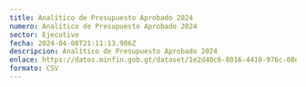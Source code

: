 ```yaml
---
title: Analítico de Presupuesto Aprobado 2024
numero: Analítico de Presupuesto Aprobado 2024
sector: Ejecutivo
fecha: 2024-04-08T21:11:13.986Z
descripcion: Analítico de Presupuesto Aprobado 2024
enlace: https://datos.minfin.gob.gt/dataset/1e2d40c6-8016-4410-976c-08d3e49268ff/resource/842f67f9-ffe6-41cf-9cb8-92e3d1d0098c/download/presupuesto_aprobado_2024.csv
formato: CSV
---
```

